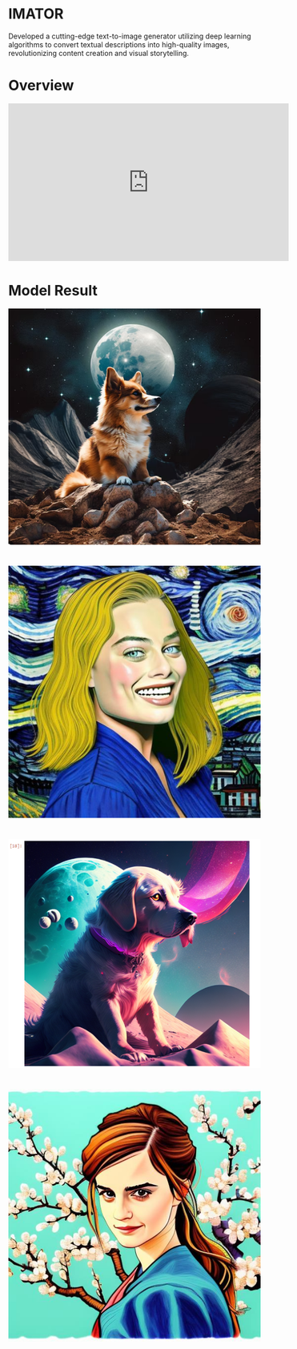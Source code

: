 # IMATOR
Developed a cutting-edge text-to-image generator utilizing deep learning algorithms to convert textual descriptions into high-quality images, revolutionizing content creation and visual storytelling.
# Overview

<iframe width="560" height="315" src="https://www.youtube.com/embed/your_video_id" frameborder="0" allowfullscreen></iframe>

# Model Result 
![dog on moon](Images/image1.png)
#
![image 1](Images/Image2.jpeg)
#
![image2](Images/Image3.png)
#
![image3](Images/Image4.jpeg)
